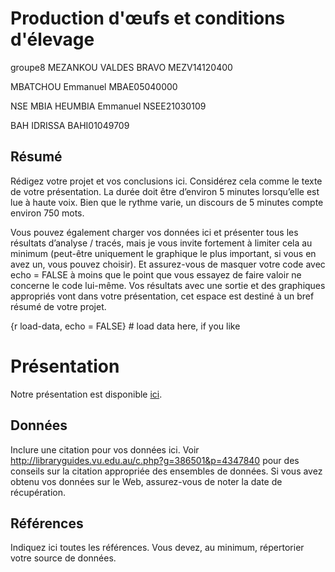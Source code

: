 Production d'œufs et conditions d'élevage
================

groupe8
MEZANKOU VALDES BRAVO MEZV14120400

MBATCHOU Emmanuel MBAE05040000

NSE MBIA HEUMBIA Emmanuel NSEE21030109

BAH IDRISSA BAHI01049709


## Résumé

Rédigez votre projet et vos conclusions ici. Considérez cela comme le
texte de votre présentation. La durée doit être d’environ 5 minutes
lorsqu’elle est lue à haute voix. Bien que le rythme varie, un discours
de 5 minutes compte environ 750 mots.

Vous pouvez également charger vos données ici et présenter tous les
résultats d’analyse / tracés, mais je vous invite fortement à limiter
cela au minimum (peut-être uniquement le graphique le plus important, si
vous en avez un, vous pouvez choisir). Et assurez-vous de masquer votre
code avec echo = FALSE à moins que le point que vous essayez de faire
valoir ne concerne le code lui-même. Vos résultats avec une sortie et
des graphiques appropriés vont dans votre présentation, cet espace est
destiné à un bref résumé de votre projet.

{r load-data, echo = FALSE} \# load data here, if you like

# Présentation

Notre présentation est disponible [ici](presentation/presentation.html).

## Données

Inclure une citation pour vos données ici. Voir
<http://libraryguides.vu.edu.au/c.php?g=386501&p=4347840> pour des
conseils sur la citation appropriée des ensembles de données. Si vous
avez obtenu vos données sur le Web, assurez-vous de noter la date de
récupération.

## Références

Indiquez ici toutes les références. Vous devez, au minimum, répertorier
votre source de données.
